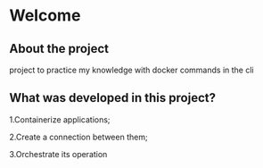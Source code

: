 # Welcome

## About the project

project to practice my knowledge with docker commands in the cli

## What was developed in this project?

1.Containerize applications;

2.Create a connection between them;

3.Orchestrate its operation
